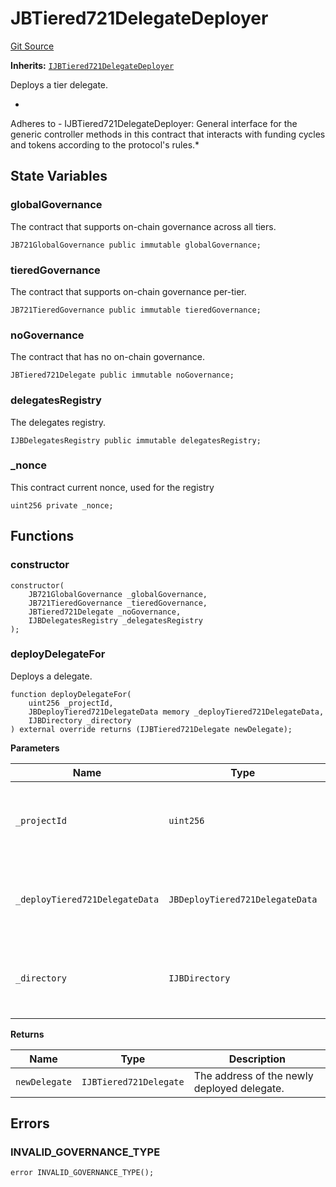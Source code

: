 # JBTiered721DelegateDeployer
[Git Source](https://github.com/jbx-protocol/juice-721-delegate/blob/24c33179caef17b169ec5b6eb95923f5da66bf32/contracts/JBTiered721DelegateDeployer.sol)

**Inherits:**
[`IJBTiered721DelegateDeployer`](/dev/api/extensions/juice-721-delegate/interfaces/IJBTiered721DelegateDeployer.md)


Deploys a tier delegate.

*
Adheres to -
IJBTiered721DelegateDeployer: General interface for the generic controller methods in this contract that interacts with funding cycles and tokens according to the protocol's rules.*


## State Variables
### globalGovernance

The contract that supports on-chain governance across all tiers.


```solidity
JB721GlobalGovernance public immutable globalGovernance;
```


### tieredGovernance

The contract that supports on-chain governance per-tier.


```solidity
JB721TieredGovernance public immutable tieredGovernance;
```


### noGovernance

The contract that has no on-chain governance.


```solidity
JBTiered721Delegate public immutable noGovernance;
```


### delegatesRegistry

The delegates registry.


```solidity
IJBDelegatesRegistry public immutable delegatesRegistry;
```


### _nonce

This contract current nonce, used for the registry


```solidity
uint256 private _nonce;
```


## Functions
### constructor


```solidity
constructor(
    JB721GlobalGovernance _globalGovernance,
    JB721TieredGovernance _tieredGovernance,
    JBTiered721Delegate _noGovernance,
    IJBDelegatesRegistry _delegatesRegistry
);
```

### deployDelegateFor


Deploys a delegate.


```solidity
function deployDelegateFor(
    uint256 _projectId,
    JBDeployTiered721DelegateData memory _deployTiered721DelegateData,
    IJBDirectory _directory
) external override returns (IJBTiered721Delegate newDelegate);
```
**Parameters**

|Name|Type|Description|
|----|----|-----------|
|`_projectId`|`uint256`|The ID of the project this contract's functionality applies to.|
|`_deployTiered721DelegateData`|`JBDeployTiered721DelegateData`|Data necessary to fulfill the transaction to deploy a delegate.|
|`_directory`|`IJBDirectory`|The directory of terminals and controllers for projects.|

**Returns**

|Name|Type|Description|
|----|----|-----------|
|`newDelegate`|`IJBTiered721Delegate`|The address of the newly deployed delegate.|


## Errors
### INVALID_GOVERNANCE_TYPE

```solidity
error INVALID_GOVERNANCE_TYPE();
```

